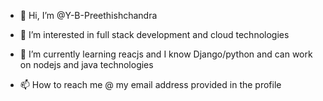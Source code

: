 - 👋 Hi, I’m @Y-B-Preethishchandra
- 👀 I’m interested in full stack development and cloud technologies
- 🌱 I’m currently learning reacjs and I know Django/python and can work on nodejs and java technologies 

- 📫 How to reach me @ my email address provided in the profile

<!---
Y-B-Preethishchandra/Y-B-Preethishchandra is a ✨ special ✨ repository because its `README.md` (this file) appears on your GitHub profile.
You can click the Preview link to take a look at your changes.
--->
